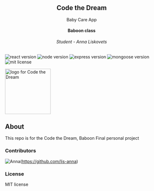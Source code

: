 <h2 align="center">Code the Dream</h2>
<p align="center">Baby Care App</p>
<h4 align="center">Baboon class</h4>
<h6 align="center">Student - Anna Liskovets</h6>

![react version](./frontend/assets/react-version.svg) ![node version](./frontend/assets/node-version.svg) ![express version](./frontend/assets/express-version.svg) ![mongoose version](./frontend/assets/mongoose-version.svg) ![mit license](./frontend/assets/mit-license.svg)

<p align="left"><img alt="logo for Code the Dream" width="150" src="./frontend/assets/ctd-logo.jpeg" /></p>

## About

This repo is for the Code the Dream, Baboon Final personal project

### Contributors

![Anna](https://avatars.githubusercontent.com/u/13015942?v=4)(https://github.com/lis-anna)

### License

MIT license
